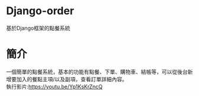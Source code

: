 # Django-order
基於Django框架的點餐系統  
# 簡介
一個簡單的點餐系統，基本的功能有點餐、下單、購物車、結帳等，可以從後台新增要加入的餐點主項/以及副項，查看訂單詳細內容。  
執行影片:https://youtu.be/Yp1KsKrZncQ 
